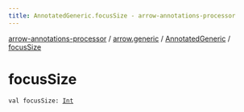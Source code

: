 ```yaml
---
title: AnnotatedGeneric.focusSize - arrow-annotations-processor
---
```


[arrow-annotations-processor](../../index.html) / [arrow.generic](../index.html) / [AnnotatedGeneric](index.html) / [focusSize](./focus-size.html)

# focusSize

`val focusSize: `[`Int`](https://kotlinlang.org/api/latest/jvm/stdlib/kotlin/-int/index.html)